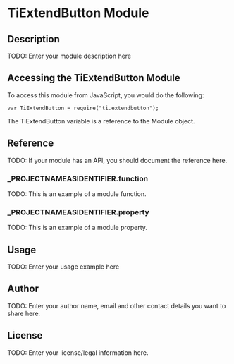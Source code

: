 # TiExtendButton Module

## Description

TODO: Enter your module description here

## Accessing the TiExtendButton Module

To access this module from JavaScript, you would do the following:

	var TiExtendButton = require("ti.extendbutton");

The TiExtendButton variable is a reference to the Module object.	

## Reference

TODO: If your module has an API, you should document
the reference here.

### ___PROJECTNAMEASIDENTIFIER__.function

TODO: This is an example of a module function.

### ___PROJECTNAMEASIDENTIFIER__.property

TODO: This is an example of a module property.

## Usage

TODO: Enter your usage example here

## Author

TODO: Enter your author name, email and other contact
details you want to share here. 

## License

TODO: Enter your license/legal information here.
